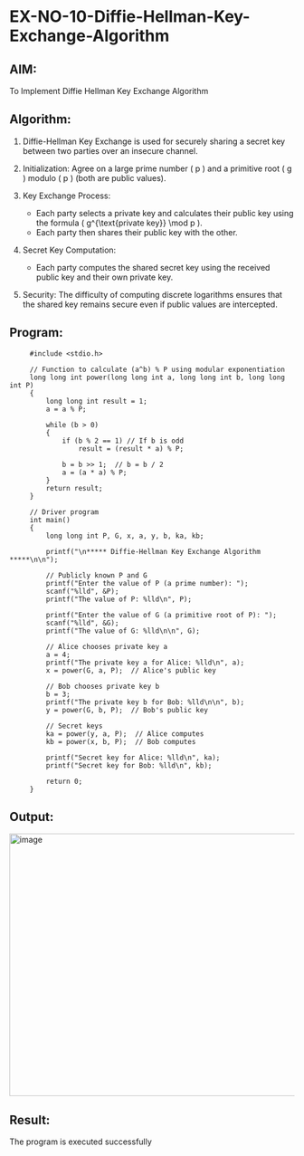 # EX-NO-10-Diffie-Hellman-Key-Exchange-Algorithm

## AIM:
To Implement Diffie Hellman Key Exchange Algorithm 

## Algorithm:

1. Diffie-Hellman Key Exchange is used for securely sharing a secret key between two parties over an insecure channel.

2. Initialization: Agree on a large prime number \( p \) and a primitive root \( g \) modulo \( p \) (both are public values).

3. Key Exchange Process: 
   - Each party selects a private key and calculates their public key using the formula \( g^{\text{private key}} \mod p \).
   - Each party then shares their public key with the other.

4. Secret Key Computation: 
   - Each party computes the shared secret key using the received public key and their own private key.

5. Security: The difficulty of computing discrete logarithms ensures that the shared key remains secure even if public values are intercepted.

## Program:

         #include <stdio.h>
         
         // Function to calculate (a^b) % P using modular exponentiation
         long long int power(long long int a, long long int b, long long int P) 
         {
             long long int result = 1;
             a = a % P;
         
             while (b > 0) 
             {
                 if (b % 2 == 1) // If b is odd
                     result = (result * a) % P;
         
                 b = b >> 1;  // b = b / 2
                 a = (a * a) % P;
             }
             return result;
         }
         
         // Driver program
         int main() 
         {
             long long int P, G, x, a, y, b, ka, kb;
         
             printf("\n***** Diffie-Hellman Key Exchange Algorithm *****\n\n");
         
             // Publicly known P and G
             printf("Enter the value of P (a prime number): ");
             scanf("%lld", &P);
             printf("The value of P: %lld\n", P);
         
             printf("Enter the value of G (a primitive root of P): ");
             scanf("%lld", &G);
             printf("The value of G: %lld\n\n", G);
         
             // Alice chooses private key a
             a = 4;  
             printf("The private key a for Alice: %lld\n", a);
             x = power(G, a, P);  // Alice's public key
         
             // Bob chooses private key b
             b = 3;
             printf("The private key b for Bob: %lld\n\n", b);
             y = power(G, b, P);  // Bob's public key
         
             // Secret keys
             ka = power(y, a, P);  // Alice computes
             kb = power(x, b, P);  // Bob computes
         
             printf("Secret key for Alice: %lld\n", ka);
             printf("Secret key for Bob: %lld\n", kb);
         
             return 0;
         }


## Output:

<img width="666" height="464" alt="image" src="https://github.com/user-attachments/assets/32f36eaf-39f3-4e25-b512-488d78a0eea2" />


## Result:
  The program is executed successfully

